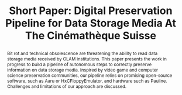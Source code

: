 ---
abstract: Bit rot and technical obsolescence are threatening the ability to read data
  storage media received by GLAM institutions. This paper presents the work in progress
  to build a pipeline of autonomous steps to correctly preserve information on data
  storage media. Inspired by video game and computer science preservation communities,
  our pipeline relies on promising open-source software, such as Aaru or HxCFloppyEmulator,
  and hardware such as Pauline. Challenges and limitations of our approach are discussed.
creators:
- François, Robin
date: null
document_url: https://az659834.vo.msecnd.net/eventsairwesteuprod/production-inconference-public/1e3af3135b7f4f698228ee9fee083641
grand_parent: iPRES
institutions:
- Cinémathèque Suisse - Swiss National Film Archive
keywords:
- media
- imaging
- pipeline
- dump
- migration
landing_page_url: null
language: eng
layout: publication
license: CC-BY 4.0 International
notes_url: null
parent: iPRES 2022
publication_type: short paper
size: null
slides_url: null
source_name: iPRES
title: 'Short Paper: Digital Preservation Pipeline for Data Storage Media At The Cinémathèque
  Suisse'
year: 2022
---